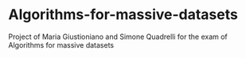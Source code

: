 # Algorithms-for-massive-datasets
Project of Maria Giustioniano and Simone Quadrelli for the exam of Algorithms for massive datasets
